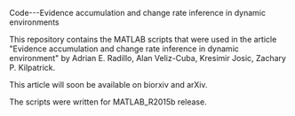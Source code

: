 
Code---Evidence accumulation and change rate inference in dynamic environments

This repository contains the MATLAB scripts that were used in the article "Evidence accumulation and change rate inference in dynamic environment" by Adrian E. Radillo, Alan Veliz-Cuba, Kresimir Josic, Zachary P. Kilpatrick.

This article will soon be available on biorxiv and arXiv.

The scripts were written for MATLAB_R2015b release.

